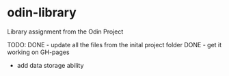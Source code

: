 # odin-library
Library assignment from the Odin Project

TODO:
DONE - update all the files from the inital project folder
DONE - get it working on GH-pages
- add data storage ability